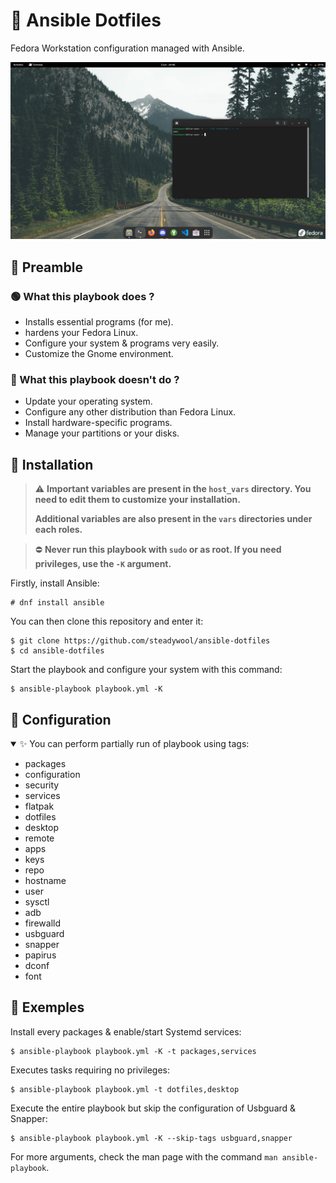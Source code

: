 # 🌸 Ansible Dotfiles

Fedora Workstation configuration managed with Ansible.

![](src/screenshot.png)

## 📜 Preamble

### 🟢 What this playbook does ?

- Installs essential programs (for me).
- hardens your Fedora Linux.
- Configure your system & programs very easily.
- Customize the Gnome environment.

### 🔴 What this playbook doesn't do ?

- Update your operating system.
- Configure any other distribution than Fedora Linux.
- Install hardware-specific programs.
- Manage your partitions or your disks.

## 🚀 Installation

> ⚠️ **Important variables are present in the `host_vars` directory. You need to edit them to customize your installation.**
>
> **Additional variables are also present in the `vars` directories under each roles.**

> ⛔ **Never run this playbook with `sudo` or as root. If you need privileges, use the `-K` argument.**

Firstly, install Ansible:
```
# dnf install ansible
```

You can then clone this repository and enter it:
```
$ git clone https://github.com/steadywool/ansible-dotfiles
$ cd ansible-dotfiles
```

Start the playbook and configure your system with this command:
```
$ ansible-playbook playbook.yml -K
```

## 🔧 Configuration

<details open>
    <summary>✨ You can perform partially run of playbook using tags:</summary>
    <ul>
        <li>packages</li>
        <li>configuration</li>
        <li>security</li>
        <li>services</li>
        <li>flatpak</li>
        <li>dotfiles</li>
        <li>desktop</li>
        <li>remote</li>
        <li>apps</li>
        <li>keys</li>
        <li>repo</li>
        <li>hostname</li>
        <li>user</li>
        <li>sysctl</li>
        <li>adb</li>
        <li>firewalld</li>
        <li>usbguard</li>
        <li>snapper</li>
        <li>papirus</li>
        <li>dconf</li>
        <li>font</li>
    </ul>
</details>

## 📕 Exemples

Install every packages & enable/start Systemd services:
```
$ ansible-playbook playbook.yml -K -t packages,services
```

Executes tasks requiring no privileges:
```
$ ansible-playbook playbook.yml -t dotfiles,desktop
```

Execute the entire playbook but skip the configuration of Usbguard & Snapper:
```
$ ansible-playbook playbook.yml -K --skip-tags usbguard,snapper
```

For more arguments, check the man page with the command `man ansible-playbook`.